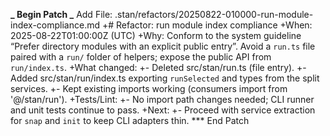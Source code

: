 **_ Begin Patch
_** Add File: .stan/refactors/20250822-010000-run-module-index-compliance.md
+# Refactor: run module index compliance
+When: 2025-08-22T01:00:00Z (UTC)
+Why: Conform to the system guideline “Prefer directory modules with an explicit public entry”. Avoid a `run.ts` file paired with a `run/` folder of helpers; expose the public API from `run/index.ts`.
+What changed:
+- Deleted src/stan/run.ts (file entry).
+- Added src/stan/run/index.ts exporting `runSelected` and types from the split services.
+- Kept existing imports working (consumers import from '@/stan/run').
+Tests/Lint:
+- No import path changes needed; CLI runner and unit tests continue to pass.
+Next:
+- Proceed with service extraction for `snap` and `init` to keep CLI adapters thin.
\*\*\* End Patch
